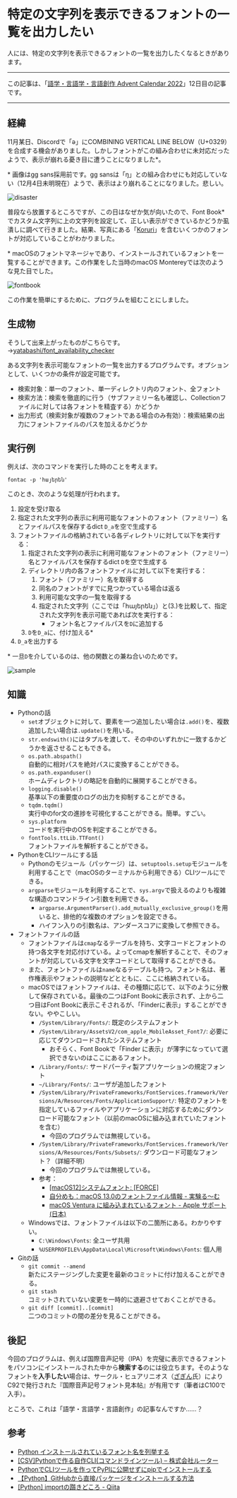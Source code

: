 <!-- 注意：
* .ttcはfontNumber=0にしか対応していない
* macOSで、ディレクトリ内に存在するがFontBookに現れない（インストールされていない？）フォントがある
* GitHubで見るREADMEを書く
    * 多言語対応
* git commitを追加する
-->

# 特定の文字列を表示できるフォントの一覧を出力したい　
人には、特定の文字列を表示できるフォントの一覧を出力したくなるときがあります。

***

この記事は、「[語学・言語学・言語創作 Advent Calendar 2022](https://adventar.org/calendars/7668)」12日目の記事です。

***


## 経緯
11月某日、Discordで「ə」にCOMBINING VERTICAL LINE BELOW（U+0329）を合成する機会がありました。しかしフォントがこの組み合わせに未対応だったようで、表示が崩れる憂き目に遭うことになりました*。

\* 画像はgg sans採用前です。gg sansは「ŋ」との組み合わせにも対応していない（12月4日未明現在）ようで、表示はより崩れることになりました。悲しい。

![disaster](./res/fontac/disaster.png)

普段なら放置するところですが、この日はなぜか気が向いたので、Font Book*でカスタム文字列に上の文字列を設定して、正しい表示ができているかどうか虱潰しに調べて行きました。結果、写真にある「[Koruri](https://koruri.github.io/)」を含むいくつかのフォントが対応していることがわかりました。

\* macOSのフォントマネージャであり、インストールされているフォントを一覧することができます。この作業をした当時のmacOS Montereyでは次のような見た目でした。

![fontbook](./res/fontac/fontbook.png)

この作業を簡単にするために、プログラムを組むことにしました。


## 生成物
そうして出来上がったものがこちらです。  
→[yatabashi/font_availability_checker](https://github.com/yatabashi/font_availability_checker)  

ある文字列を表示可能なフォントの一覧を出力するプログラムです。オプションとして、いくつかの条件が設定可能です。
* 検索対象：単一のフォント、単一ディレクトリ内のフォント、全フォント
* 検索方法：検索を徹底的に行う（サブファミリー名も確認し、Collectionファイルに対しては各フォントを精査する）かどうか
* 出力形式（検索対象が複数のフォントである場合のみ有効）：検索結果の出力にフォントファイルのパスを加えるかどうか


## 実行例
例えば、次のコマンドを実行した時のことを考えます。
```
fontac -p 'հայերեն'
```

このとき、次のような処理が行われます。

1. 設定を受け取る
1. 指定された文字列の表示に利用可能なフォントのフォント（ファミリー）名とファイルパスを保存するdict `D_a`を空で生成する
1. フォントファイルの格納されている各ディレクトリに対して以下を実行する：
    1. 指定された文字列の表示に利用可能なフォントのフォント（ファミリー）名とファイルパスを保存するdict `D`を空で生成する
    1. ディレクトリ内の各フォントファイルに対して以下を実行する：
        1. フォント（ファミリー）名を取得する
        1. 同名のフォントがすでに見つかっている場合は返る
        1. 利用可能な文字の一覧を取得する
        1. 指定された文字列（ここでは「հայերեն」）と(3.)を比較して、指定された文字列を表示可能であれば次を実行する：
            * フォント名とファイルパスを`D`に追加する
    1. `D`を`D_a`に、付け加える*
1. `D_a`を出力する

\* 一旦`D`を介しているのは、他の関数との兼ね合いのためです。

![sample](./res/fontac/sample.png)

## 知識
* Pythonの話
    * `set`オブジェクトに対して、要素を一つ追加したい場合は`.add()`を、複数追加したい場合は`.update()`を用いる。
    * `str.endswith()`にはタプルを渡して、その中のいずれかに一致するかどうかを返させることもできる。
    * `os.path.abspath()`  
        自動的に相対パスを絶対パスに変換することができる。
    * `os.path.expanduser()`  
        ホームディレクトリの略記を自動的に展開することができる。
    * `logging.disable()`  
        基準以下の重要度のログの出力を抑制することができる。
    * `tqdm.tqdm()`  
        実行中のfor文の進捗を可視化することができる。簡単。すごい。
    * `sys.platform`  
        コードを実行中のOSを判定することができる。
    * `fontTools.ttLib.TTFont()`  
        フォントファイルを解析することができる。
* PythonをCLIツールにする話
    * Pythonのモジュール（パッケージ）は、`setuptools.setup`モジュールを利用することで（macOSのターミナルから利用できる）CLIツールにできる。
    * `argparse`モジュールを利用することで、`sys.argv`で扱えるのよりも複雑な構造のコマンドライン引数を利用できる。
        * `argparse.ArgumentParser().add_mutually_exclusive_group()`を用いると、排他的な複数のオプションを設定できる。
        * ハイフン入りの引数名は、アンダースコアに変換して参照できる。
* フォントファイルの話
    * フォントファイルは`cmap`なるテーブルを持ち、文字コードとフォントの持つ各文字を対応付けている。よってcmapを解析することで、そのフォントが対応している文字を文字コードとして取得することができる。
    * また、フォントファイルは`name`なるテーブルも持つ。フォント名は、著作権表示やフォントの説明などとともに、ここに格納されている。
    * macOSではフォントファイルは、その種類に応じて、以下のように分散して保存されている。最後の二つはFont Bookに表示されず、上から二つ目はFont Bookに表示こそされるが、「Finderに表示」することができない。ややこしい。
        * `/System/Library/Fonts/`: 既定のシステムフォント
        * `/System/Library/AssetsV2/com_apple_MobileAsset_Font7/`: 必要に応じてダウンロードされたシステムフォント
            * おそらく、Font Bookで「Finder に表示」が薄字になっていて選択できないのはここにあるフォント。
        * `/Library/Fonts/`: サードパーティ製アプリケーションの規定フォント
        * `~/Library/Fonts/`: ユーザが追加したフォント
        * `/System/Library/PrivateFrameworks/FontServices.framework/Versions/A/Resources/Fonts/ApplicationSupport/`: 特定のフォントを指定しているファイルやアプリケーションに対応するためにダウンロード可能なフォント（以前のmacOSに組み込まれていたフォントを含む）
            * 今回のプログラムでは無視している。
        * `/System/Library/PrivateFrameworks/FontServices.framework/Versions/A/Resources/Fonts/Subsets/`: ダウンロード可能なフォント？（詳細不明）
            * 今回のプログラムでは無視している。
        * 参考：
            * [[macOS12]システムフォント: [FORCE]](https://force4u.cocolog-nifty.com/skywalker/2021/10/post-110ae6.html)
            * [自分めも：macOS 13.0のフォントファイル情報 - 実験る～む](https://dslabo.blog.fc2.com/blog-entry-2451.html)
            * [macOS Ventura に組み込まれているフォント - Apple サポート (日本)](https://support.apple.com/ja-jp/HT213266)
    * Windowsでは、フォントファイルは以下の二箇所にある。わかりやすい。
        * `C:\Windows\Fonts`: 全ユーザ共用
        * `%USERPROFILE%\AppData\Local\Microsoft\Windows\Fonts`: 個人用
* Gitの話
    * `git commit --amend`  
        新たにステージングした変更を最新のコミットに付け加えることができる。
    * `git stash`  
        コミットされていない変更を一時的に退避させておくことができる。
    * `git diff [commit]..[commit]`  
        二つのコミットの間の差分を見ることができる。


## 後記
今回のプログラムは、例えば国際音声記号（IPA）を完璧に表示できるフォントをパソコンにインストールされた中から**検索する**のには役立ちます。そのようなフォントを**入手したい**場合は、サークル・ヒュアリニオス（[ざぎん](https://twitter.com/na4zagin3)氏）によりC92で発行された『国際音声記号フォント見本帖』が有用です（筆者はC100で入手）。

ところで、これは「語学・言語学・言語創作」の記事なんですか……？

## 参考
* [Python インストールされているフォント名を列挙する](https://www.umayadia.com/pysample/sample0300/Sample338EnumFonts.htm)
* [[CSV]Pythonで作る自作CLI(コマンドラインツール) – 株式会社ルーター](https://rooter.jp/data-format/my-csv-tool-by-python/)
* [PythonでCLIツールを作ってPyPIに公開せずにpipでインストールする](https://zenn.dev/d_forest/articles/b8358c56725e51da43d9)
* [【Python】GitHubから直接パッケージをインストールする方法](https://it-syoya-engineer.com/python-github-package-install/)
* [[Python] importの躓きどころ - Qiita](https://qiita.com/ysk24ok/items/2711295d83218c699276)